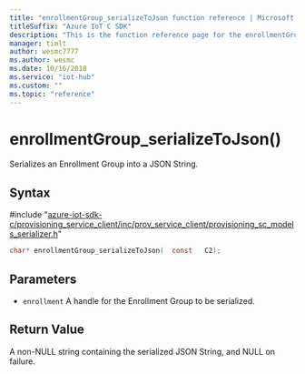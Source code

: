 ```yaml
---                             
title: "enrollmentGroup_serializeToJson function reference | Microsoft Docs" 
titleSuffix: "Azure IoT C SDK"            
description: "This is the function reference page for the enrollmentGroup_serializeToJson() function in the Azure IoT C SDK. This SDK is used with Azure IoT Hub and Azure IoT Hub Device Provisioning Service"            
manager: timlt                 
author: wesmc7777              
ms.author: wesmc               
ms.date: 10/16/2018                    
ms.service: "iot-hub"             
ms.custom: ""                
ms.topic: "reference"        
---                            
```


# enrollmentGroup_serializeToJson()

Serializes an Enrollment Group into a JSON String.

## Syntax

\#include "[azure-iot-sdk-c/provisioning_service_client/inc/prov_service_client/provisioning_sc_models_serializer.h](../provisioning-sc-models-serializer-h.md)"  
```C
char* enrollmentGroup_serializeToJson(  const   C2);
```

## Parameters
* `enrollment` A handle for the Enrollment Group to be serialized.

## Return Value
A non-NULL string containing the serialized JSON String, and NULL on failure.

